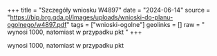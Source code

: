 +++
title = "Szczegóły wniosku W4897"
date = "2024-06-14"
source = "https://bip.brg.gda.pl/images/uploads/wnioski-do-planu-ogolnego/w4897.pdf"
tags = ["wnioski-ogolne"]
geolinks = []
raw = " wynosi 1000, natomiast w przypadku pkt "
+++

 wynosi 1000, natomiast w przypadku pkt 


